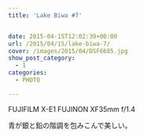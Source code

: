 ```yaml
---
title: 'Lake Biwa #7'


date: 2015-04-15T12:02:39+00:00
url: /2015/04/15/lake-biwa-7/
cover: /images/2015/04/DSF6685.jpg
show_post_category:
  - 1
categories:
  - PHOTO

---
```

FUJIFILM X-E1 FUJINON XF35mm f/1.4

青が銀と鉛の階調を包みこんで美しい。

